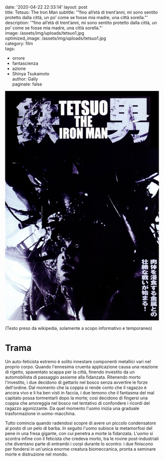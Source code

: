 
date: '2020-04-22 22:33:14'	
layout: post	
title: Tetsuo: The Iron Man	
subtitle: '"fino all’età di trent’anni, mi sono sentito protetto dalla città, un po’ come se fosse mia madre, una città sorella."'	
description: '"fino all’età di trent’anni, mi sono sentito protetto dalla città, un po’ come se fosse mia madre, una città sorella."'	
image: /assets/img/uploads/tetsuo1.jpg	
optimized_image: /assets/img/uploads/tetsuo1.jpg	
category: film	
tags:	
  - orrore	
  - fantascienza	
  - azione	
  - Shinya Tsukamoto	  
author: Gally	
paginate: false	

![](/assets/img/uploads/tetsuo-locandina.jpg)	

(Testo preso da wikipedia, solamente a scopo informativo e temporaneo)	

# Trama	

Un auto-feticista estremo è solito innestare componenti metallici vari nel proprio corpo. Quando l'ennesima cruenta applicazione causa una reazione di rigetto, spaventato scappa per la città, finendo investito da un automobilista di passaggio assieme alla fidanzata. Ritenendo morto l'investito, i due decidono di gettarlo nel bosco senza avvertire le forze dell'ordine. Dal momento che la coppia si rende conto che il ragazzo è ancora vivo e li ha ben visti in faccia, i due temono che il fantasma del mal capitato possa tormentarli dopo la morte; così decidono di fingersi una coppia che amoreggia nel bosco nel tentativo di confondere i ricordi del ragazzo agonizzante. Da quel momento l'uomo inizia una graduale trasformazione in uomo-macchina.

Tutto comincia quando radendosi scopre di avere un piccolo condensatore al posto di un pelo di barba. In seguito l'uomo subisce la metamorfosi del pene in una fresa gigante, con cui penetra a morte la fidanzata. L'uomo si scontra infine con il feticista che credeva morto, tra le rovine post-industriali che diventano parte di entrambi i corpi durante lo scontro: i due finiscono per fondersi in un'unica enorme creatura biomeccanica, pronta a seminare morte e distruzione nel mondo.
